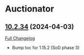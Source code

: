 # Auctionator

## [10.2.34](https://github.com/Auctionator/Auctionator/tree/10.2.34) (2024-04-03)
[Full Changelog](https://github.com/Auctionator/Auctionator/compare/10.2.33...10.2.34) 

- Bump toc for 1.15.2 (SoD phase 3)  
